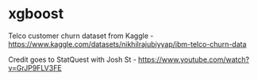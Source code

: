 # xgboost

Telco customer churn dataset from Kaggle - https://www.kaggle.com/datasets/nikhilrajubiyyap/ibm-telco-churn-data

Credit goes to StatQuest with Josh St - https://www.youtube.com/watch?v=GrJP9FLV3FE
